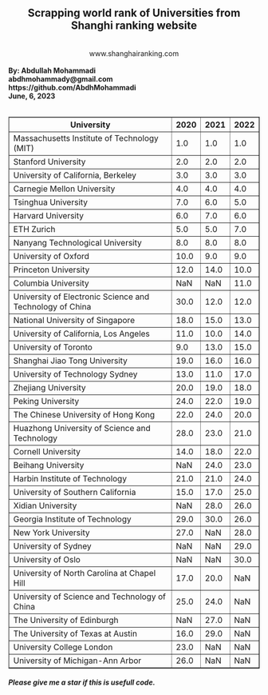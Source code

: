 <div align=center dir=rtl><h2>Scrapping world rank of Universities from Shanghi ranking website</h2><br/>www.shanghairanking.com</div><br/>
<b>By: Abdullah Mohammadi<br/>abdhmohammady@gmail.com</b><br/><b>https://github.com/AbdhMohammadi</b><br/><b>June, 6, 2023</b><br/><br/>
<table border="1" class="dataframe">
  <thead>
    <tr style="text-align: center;">
      <th>University</th>
      <th>2020</th>
      <th>2021</th>
      <th>2022</th>
    </tr>
  </thead>
  <tbody>
    <tr>
      <td>Massachusetts Institute of Technology (MIT)</td>
      <td>1.0</td>
      <td>1.0</td>
      <td>1.0</td>
    </tr>
    <tr>
      <td>Stanford University</td>
      <td>2.0</td>
      <td>2.0</td>
      <td>2.0</td>
    </tr>
    <tr>
      <td>University of California, Berkeley</td>
      <td>3.0</td>
      <td>3.0</td>
      <td>3.0</td>
    </tr>
    <tr>
      <td>Carnegie Mellon University</td>
      <td>4.0</td>
      <td>4.0</td>
      <td>4.0</td>
    </tr>
    <tr>
      <td>Tsinghua University</td>
      <td>7.0</td>
      <td>6.0</td>
      <td>5.0</td>
    </tr>
    <tr>
      <td>Harvard University</td>
      <td>6.0</td>
      <td>7.0</td>
      <td>6.0</td>
    </tr>
    <tr>
      <td>ETH Zurich</td>
      <td>5.0</td>
      <td>5.0</td>
      <td>7.0</td>
    </tr>
    <tr>
      <td>Nanyang Technological University</td>
      <td>8.0</td>
      <td>8.0</td>
      <td>8.0</td>
    </tr>
    <tr>
      <td>University of Oxford</td>
      <td>10.0</td>
      <td>9.0</td>
      <td>9.0</td>
    </tr>
    <tr>
      <td>Princeton University</td>
      <td>12.0</td>
      <td>14.0</td>
      <td>10.0</td>
    </tr>
    <tr>
      <td>Columbia University</td>
      <td>NaN</td>
      <td>NaN</td>
      <td>11.0</td>
    </tr>
    <tr>
      <td>University of Electronic Science and Technology of China</td>
      <td>30.0</td>
      <td>12.0</td>
      <td>12.0</td>
    </tr>
    <tr>
      <td>National University of Singapore</td>
      <td>18.0</td>
      <td>15.0</td>
      <td>13.0</td>
    </tr>
    <tr>
      <td>University of California, Los Angeles</td>
      <td>11.0</td>
      <td>10.0</td>
      <td>14.0</td>
    </tr>
    <tr>
      <td>University of Toronto</td>
      <td>9.0</td>
      <td>13.0</td>
      <td>15.0</td>
    </tr>
    <tr>
      <td>Shanghai Jiao Tong University</td>
      <td>19.0</td>
      <td>16.0</td>
      <td>16.0</td>
    </tr>
    <tr>
      <td>University of Technology Sydney</td>
      <td>13.0</td>
      <td>11.0</td>
      <td>17.0</td>
    </tr>
    <tr>
      <td>Zhejiang University</td>
      <td>20.0</td>
      <td>19.0</td>
      <td>18.0</td>
    </tr>
    <tr>
      <td>Peking University</td>
      <td>24.0</td>
      <td>22.0</td>
      <td>19.0</td>
    </tr>
    <tr>
      <td>The Chinese University of Hong Kong</td>
      <td>22.0</td>
      <td>24.0</td>
      <td>20.0</td>
    </tr>
    <tr>
      <td>Huazhong University of Science and Technology</td>
      <td>28.0</td>
      <td>23.0</td>
      <td>21.0</td>
    </tr>
    <tr>
      <td>Cornell University</td>
      <td>14.0</td>
      <td>18.0</td>
      <td>22.0</td>
    </tr>
    <tr>
      <td>Beihang University</td>
      <td>NaN</td>
      <td>24.0</td>
      <td>23.0</td>
    </tr>
    <tr>
      <td>Harbin Institute of Technology</td>
      <td>21.0</td>
      <td>21.0</td>
      <td>24.0</td>
    </tr>
    <tr>
      <td>University of Southern California</td>
      <td>15.0</td>
      <td>17.0</td>
      <td>25.0</td>
    </tr>
    <tr>
      <td>Xidian University</td>
      <td>NaN</td>
      <td>28.0</td>
      <td>26.0</td>
    </tr>
    <tr>
      <td>Georgia Institute of Technology</td>
      <td>29.0</td>
      <td>30.0</td>
      <td>26.0</td>
    </tr>
    <tr>
      <td>New York University</td>
      <td>27.0</td>
      <td>NaN</td>
      <td>28.0</td>
    </tr>
    <tr>
      <td>University of Sydney</td>
      <td>NaN</td>
      <td>NaN</td>
      <td>29.0</td>
    </tr>
    <tr>
      <td>University of Oslo</td>
      <td>NaN</td>
      <td>NaN</td>
      <td>30.0</td>
    </tr>
    <tr>
      <td>University of North Carolina at Chapel Hill</td>
      <td>17.0</td>
      <td>20.0</td>
      <td>NaN</td>
    </tr>
    <tr>
      <td>University of Science and Technology of China</td>
      <td>25.0</td>
      <td>24.0</td>
      <td>NaN</td>
    </tr>
    <tr>
      <td>The University of Edinburgh</td>
      <td>NaN</td>
      <td>27.0</td>
      <td>NaN</td>
    </tr>
    <tr>
      <td>The University of Texas at Austin</td>
      <td>16.0</td>
      <td>29.0</td>
      <td>NaN</td>
    </tr>
    <tr>
      <td>University College London</td>
      <td>23.0</td>
      <td>NaN</td>
      <td>NaN</td>
    </tr>
    <tr>
      <td>University of Michigan-Ann Arbor</td>
      <td>26.0</td>
      <td>NaN</td>
      <td>NaN</td>
    </tr>
  </tbody>
</table><h5>Please give me a star if this is usefull code.</h5>